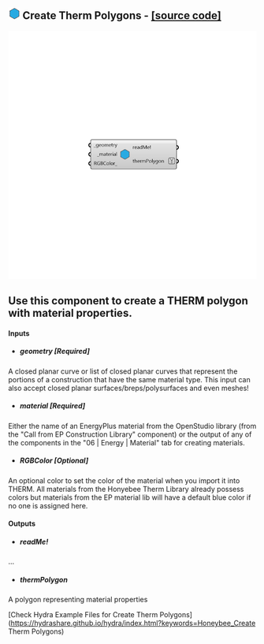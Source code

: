 ## ![](../../images/icons/Create_Therm_Polygons.png) Create Therm Polygons - [[source code]](https://github.com/mostaphaRoudsari/honeybee/tree/master/src/Honeybee_Create%20Therm%20Polygons.py)

![](../../images/components/Create_Therm_Polygons.png)

Use this component to create a THERM polygon with material properties.
 -
 

#### Inputs
* ##### geometry [Required]
A closed planar curve or list of closed planar curves that represent the portions of a construction that have the same material type.  This input can also accept closed planar surfaces/breps/polysurfaces and even meshes!
* ##### material [Required]
Either the name of an EnergyPlus material from the OpenStudio library (from the "Call from EP Construction Library" component) or the output of any of the components in the "06 | Energy | Material" tab for creating materials.
* ##### RGBColor [Optional]
An optional color to set the color of the material when you import it into THERM.  All materials from the Honyebee Therm Library already possess colors but materials from the EP material lib will have a default blue color if no one is assigned here.

#### Outputs
* ##### readMe!
...
* ##### thermPolygon
A polygon representing material properties


[Check Hydra Example Files for Create Therm Polygons](https://hydrashare.github.io/hydra/index.html?keywords=Honeybee_Create Therm Polygons)